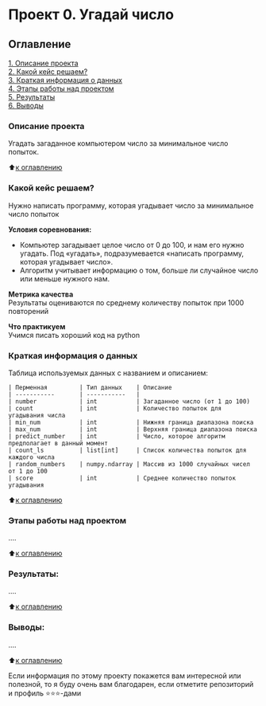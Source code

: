 # Проект 0. Угадай число

## Оглавление  
[1. Описание проекта](README.md#описание-проекта)  
[2. Какой кейс решаем?](README.md#какой-кейс-решаем)  
[3. Краткая информация о данных](README.md#краткая-информация-о-данных)  
[4. Этапы работы над проектом](README.md#этапы-работы-над-проектом)  
[5. Результаты](README.md#результаты)    
[6. Выводы](README.md#выводы) 

### Описание проекта    
Угадать загаданное компьютером число за минимальное число попыток.

:arrow_up:[к оглавлению](README.md#оглавление)


### Какой кейс решаем?    
Нужно написать программу, которая угадывает число за минимальное число попыток

**Условия соревнования:**  
- Компьютер загадывает целое число от 0 до 100, и нам его нужно угадать. Под «угадать», подразумевается «написать программу, которая угадывает число».
- Алгоритм учитывает информацию о том, больше ли случайное число или меньше нужного нам.

**Метрика качества**     
Результаты оцениваются по среднему количеству попыток при 1000 повторений

**Что практикуем**     
Учимся писать хороший код на python


### Краткая информация о данных
Таблица используемых данных с названием и описанием:
```
| Перменная         | Тип данных    | Описание
| -----------       | -----------   |
| number            | int           | Загаданное число (от 1 до 100)
| count             | int           | Количество попыток для угадывания числа
| min_num           | int           | Нижняя граница диапазона поиска
| max_num           | int           | Верхняя граница диапазона поиска
| predict_number    | int           | Число, которое алгоритм предполагает в данный момент
| count_ls          | list[int]     | Список количества попыток для каждого числа
| random_numbers    | numpy.ndarray | Массив из 1000 случайных чисел от 1 до 100
| score             | int           | Среднее количество попыток угадывания
```

:arrow_up:[к оглавлению](README.md#оглавление)


### Этапы работы над проектом  
....

:arrow_up:[к оглавлению](README.md#оглавление)


### Результаты:  
....

:arrow_up:[к оглавлению](README.md#оглавление)


### Выводы:  
....

:arrow_up:[к оглавлению](README.md#оглавление)


Если информация по этому проекту покажется вам интересной или полезной, то я буду очень вам благодарен, если отметите репозиторий и профиль ⭐️⭐️⭐️-дами